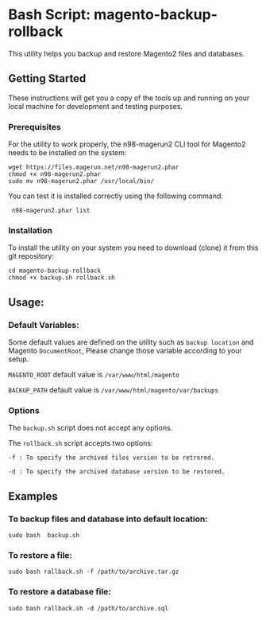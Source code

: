 # Bash Script: magento-backup-rollback
This utility helps you backup and restore Magento2 files and databases.

## Getting Started
These instructions will get you a copy of the tools up and running on your local machine for development and testing purposes. 

### Prerequisites
For the utility to work properly, the n98-magerun2 CLI tool for Magento2 needs to be installed on the system: 
``` 
wget https://files.magerun.net/n98-magerun2.phar
chmod +x n98-magerun2.phar
sudo mv n98-magerun2.phar /usr/local/bin/
```

You can test it is installed correctly using the following command:

``` n98-magerun2.phar list```

### Installation
To install the utility on your system you need to download (clone) it from this git repository:

``` git clone https://github.com/quantiota/magento-backup-rollback 
cd magento-backup-rollback
chmod +x backup.sh rollback.sh
```

## Usage:
### Default Variables:
Some default values are defined on the utility such as `backup location` and Magento `DocumentRoot`, Please change those variable according to your setup.

`MAGENTO_ROOT` default value is  `/var/www/html/magento`

`BACKUP_PATH` default value is `/var/www/html/magento/var/backups`

### Options
The `backup.sh` script does not accept any options.

The `rollback.sh` script accepts two options:

    -f : To specify the archived files version to be retrored.
    
    -d : To specify the archived database version to be restored.
## Examples
### To backup files and database into default location:
`sudo bash  backup.sh`

### To restore a file:
`sudo bash rallback.sh -f /path/to/archive.tar.gz`

### To restore a database file:
`sudo bash rallback.sh -d /path/to/archive.sql`







